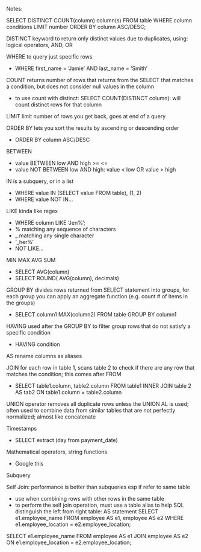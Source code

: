 Notes:

SELECT DISTINCT COUNT(column) column(s) 
FROM table
WHERE column conditions
LIMIT number
ORDER BY column ASC/DESC;




DISTINCT keyword to return only distinct values due to duplicates, using: logical operators, AND, OR

WHERE to query just specific rows 
- WHERE first_name = ‘Jamie’ AND last_name = ’Smith’

COUNT returns number of rows that returns from the SELECT that matches a condition, but does not consider null values in the column
- to use count with distinct: SELECT COUNT(DISTINCT column): will count distinct rows for that column

LIMIT limit number of rows you get back, goes at end of a query

ORDER BY lets you sort the results by ascending or descending order
- ORDER BY column ASC/DESC

BETWEEN 
- value BETWEEN low AND high  >= <=
- value NOT BETWEEN low AND high: value < low OR value > high

IN is a subquery, or in a list 
- WHERE value IN (SELECT value FROM table), (1, 2) 
- WHERE value NOT IN…

LIKE kinda like regex
-  WHERE column LIKE ‘Jen%’;
- % matching any sequence of characters 
- _ matching any single character 
- ‘_her%’ 
- NOT LIKE…

MIN MAX AVG SUM 
- SELECT AVG(column) 
- SELECT ROUND( AVG(column), decimals)

GROUP BY divides rows returned from SELECT statement into groups, for each group you can apply an aggregate function (e.g. count # of items in the groups)
- SELECT column1 MAX(column2) FROM table GROUP BY column1

HAVING used after the GROUP BY to filter group rows that do not satisfy a specific condition
- HAVING condition

AS rename columns as aliases 

JOIN for each row in table 1, scans table 2 to check if there are any row that matches the condition; this comes after FROM 
- SELECT table1.column, table2.column
FROM table1
INNER JOIN table 2 AS tab2 ON table1.column = table2.column

UNION operator removes all duplicate rows unless the UNION AL is used; often used to combine data from similar tables that are not perfectly normalized; almost like concatenate 

Timestamps 
- SELECT extract (day from payment_date) 

Mathematical operators, string functions 
- Google this

Subquery 

Self Join: performance is better than subqueries esp if refer to same table 
- use when combining rows with other rows in the same table 
- to perform the self join operation, must use a table alias to help SQL distinguish the left from right table: AS statement 
SELECT e1.employee_name
FROM employee AS e1, employee AS e2
WHERE e1.employee_location = e2.employee_location;

SELECT e1.employee_name
FROM employee AS e1
JOIN employee AS e2
ON e1.employee_location = e2.employee_location;












